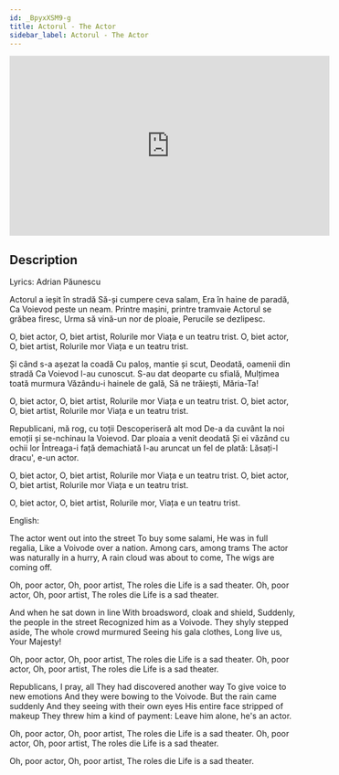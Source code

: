 ```yaml
---
id: _BpyxXSM9-g
title: Actorul - The Actor
sidebar_label: Actorul - The Actor
---
```


<iframe
  width="560"
  height="315"
  src="https://www.youtube.com/embed/_BpyxXSM9-g"
  title="YouTube video player"
  frameborder="0"
  allow="accelerometer; autoplay; clipboard-write; encrypted-media; gyroscope; picture-in-picture; web-share"
  referrerpolicy="strict-origin-when-cross-origin"
  allowfullscreen
></iframe>

## Description

Lyrics: Adrian Păunescu

Actorul a ieșit în stradă
Să-și cumpere ceva salam,
Era în haine de paradă,
Ca Voievod peste un neam.
Printre mașini, printre tramvaie
Actorul se grăbea firesc,
Urma să vină-un nor de ploaie,
Perucile se dezlipesc.

O, biet actor,
O, biet artist,
Rolurile mor
Viața e un teatru trist.
O, biet actor,
O, biet artist,
Rolurile mor
Viața e un teatru trist.
 
Și când s-a așezat la coadă
Cu paloș, mantie și scut,
Deodată, oamenii din stradă
Ca Voievod l-au cunoscut.
S-au dat deoparte cu sfială,
Mulțimea toată murmura
Văzându-i hainele de gală,
Să ne trăiești, Măria-Ta!

O, biet actor,
O, biet artist,
Rolurile mor
Viața e un teatru trist.
O, biet actor,
O, biet artist,
Rolurile mor
Viața e un teatru trist.
 
Republicani, mă rog, cu toții
Descoperiseră alt mod
De-a da cuvânt la noi emoții
și se-nchinau la Voievod.
Dar ploaia a venit deodată
Și ei văzând cu ochii lor
Întreaga-i față demachiată
I-au aruncat un fel de plată:
Lăsați-l dracu', e-un actor.

O, biet actor,
O, biet artist,
Rolurile mor
Viața e un teatru trist.
O, biet actor,
O, biet artist,
Rolurile mor
Viața e un teatru trist.

O, biet actor,
O, biet artist,
Rolurile mor,
Viața e un teatru trist.

English:

The actor went out into the street
To buy some salami,
He was in full regalia,
Like a Voivode over a nation.
Among cars, among trams
The actor was naturally in a hurry,
A rain cloud was about to come,
The wigs are coming off.

Oh, poor actor,
Oh, poor artist,
The roles die
Life is a sad theater.
Oh, poor actor,
Oh, poor artist,
The roles die
Life is a sad theater.

And when he sat down in line
With broadsword, cloak and shield,
Suddenly, the people in the street
Recognized him as a Voivode.
They shyly stepped aside,
The whole crowd murmured
Seeing his gala clothes,
Long live us, Your Majesty!

Oh, poor actor,
Oh, poor artist,
The roles die
Life is a sad theater.
Oh, poor actor,
Oh, poor artist,
The roles die
Life is a sad theater.

Republicans, I pray, all
They had discovered another way
To give voice to new emotions
And they were bowing to the Voivode.
But the rain came suddenly
And they seeing with their own eyes
His entire face stripped of makeup
They threw him a kind of payment:
Leave him alone, he's an actor.

Oh, poor actor,
Oh, poor artist,
The roles die
Life is a sad theater.
Oh, poor actor,
Oh, poor artist,
The roles die
Life is a sad theater.

Oh, poor actor,
Oh, poor artist,
The roles die
Life is a sad theater.
